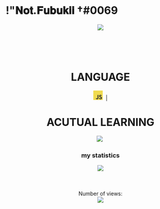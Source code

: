 
# !"𝐍𝐨𝐭.𝐅𝐮𝐛𝐮𝐤𝐢𝐢 †#0069

<p align="center">
  <img src="https://discord.c99.nl/widget/theme-4/859524525171671080.png">
</p><br/><br/><br/>

<h1 align="center">LANGUAGE</h1>

<p align="center"> 
  <code><img height="25" src="https://raw.githubusercontent.com/github/explore/80688e429a7d4ef2fca1e82350fe8e3517d3494d/topics/javascript/javascript.png"></code>&nbsp; |
</p>


<h1 align="center">ACUTUAL LEARNING</h1>
<p align="center">
    <code><img height="25" src="https://upload.wikimedia.org/wikipedia/commons/thumb/d/d3/Python_icon_%28black_and_white%29.svg/1024px-Python_icon_%28black_and_white%29.svg.png"></code>&nbsp;
</p>


<div align="center">
    <h3> my statistics</h3>
    <img src="https://github-readme-stats.vercel.app/api/top-langs/?username=GayarraFrost&theme=onedark&custom_title=What%20Language%20I%20Use%20?&title_color=000000&text_color=00C800&border_color=000000&bg_color=DEG,7BF2E9,B65EBA"><br /><br />
</div>


<p align="center">
    <br>Number of views: <br>
    <img src="https://profile-counter.glitch.me/GayarraFrost/count.svg" />
</p>
